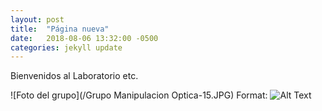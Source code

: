 ```yaml
---
layout: post
title:  "Página nueva"
date:   2018-08-06 13:32:00 -0500
categories: jekyll update
---
```


Bienvenidos al Laboratorio etc.

![Foto del grupo](/Grupo Manipulacion Optica-15.JPG)
Format: ![Alt Text](url)

